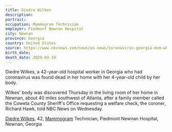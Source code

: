 ```yaml
---
title: Diedre Wilkes
description: 
portrait: 
occupation: Mammogram Technician 
employer: Piedmont Newnan Hospital
city: Newnan
province: Georgia
country: United States
source: https://www.nbcnews.com/news/us-news/coronavirus-georgia-mom-who-worked-hospital-found-dead-home-her-n1168386, https://www.ajc.com/news/virus-claims-two-georgia-healthcare-workers/XTijtgzE6z2gcoZ7QLvPZN/
birth_date: 
death_date: 2020-03-19
---
```


Diedre Wilkes, a 42-year-old hospital worker in Georgia who had coronavirus was found dead in her home with her 4-year-old child by her body.

Wilkes' body was discovered Thursday in the living room of her home in Newnan, about 40 miles southwest of Atlanta, after a family member called the Coweta County Sheriff's Office requesting a welfare check, the coroner, Richard Hawk, told NBC News on Wednesday.

<a href="https://www.nbcnews.com/news/us-news/coronavirus-georgia-mom-who-worked-hospital-found-dead-home-her-n1168386">Diedre Wilkes</a>, 42, <a class="cl_ref_article_1948247" href="https://emedicine.medscape.com/article/1948247-overview">Mammogram</a> Technician, Piedmont Newnan Hospital, Newnan, Georgia
